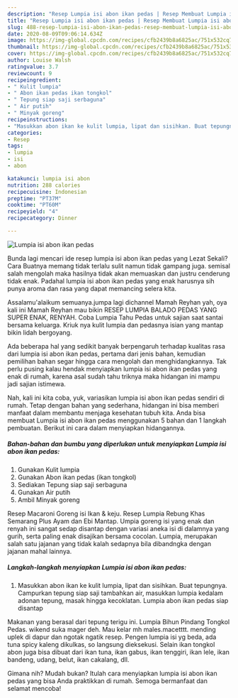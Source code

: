 ```yaml
---
description: "Resep Lumpia isi abon ikan pedas | Resep Membuat Lumpia isi abon ikan pedas Yang Bikin Ngiler"
title: "Resep Lumpia isi abon ikan pedas | Resep Membuat Lumpia isi abon ikan pedas Yang Bikin Ngiler"
slug: 488-resep-lumpia-isi-abon-ikan-pedas-resep-membuat-lumpia-isi-abon-ikan-pedas-yang-bikin-ngiler
date: 2020-08-09T09:06:14.634Z
image: https://img-global.cpcdn.com/recipes/cfb2439b8a6825ac/751x532cq70/lumpia-isi-abon-ikan-pedas-foto-resep-utama.jpg
thumbnail: https://img-global.cpcdn.com/recipes/cfb2439b8a6825ac/751x532cq70/lumpia-isi-abon-ikan-pedas-foto-resep-utama.jpg
cover: https://img-global.cpcdn.com/recipes/cfb2439b8a6825ac/751x532cq70/lumpia-isi-abon-ikan-pedas-foto-resep-utama.jpg
author: Louise Walsh
ratingvalue: 3.7
reviewcount: 9
recipeingredient:
- " Kulit lumpia"
- " Abon ikan pedas ikan tongkol"
- " Tepung siap saji serbaguna"
- " Air putih"
- " Minyak goreng"
recipeinstructions:
- "Masukkan abon ikan ke kulit lumpia, lipat dan sisihkan. Buat tepungnya. Campurkan tepung siap saji tambahkan air, masukkan lumpia kedalam adonan tepung, masak hingga kecoklatan. Lumpia abon ikan pedas siap disantap"
categories:
- Resep
tags:
- lumpia
- isi
- abon

katakunci: lumpia isi abon 
nutrition: 288 calories
recipecuisine: Indonesian
preptime: "PT37M"
cooktime: "PT60M"
recipeyield: "4"
recipecategory: Dinner

---
```



![Lumpia isi abon ikan pedas](https://img-global.cpcdn.com/recipes/cfb2439b8a6825ac/751x532cq70/lumpia-isi-abon-ikan-pedas-foto-resep-utama.jpg)

Bunda lagi mencari ide resep lumpia isi abon ikan pedas yang Lezat Sekali? Cara Buatnya memang tidak terlalu sulit namun tidak gampang juga. semisal salah mengolah maka hasilnya tidak akan memuaskan dan justru cenderung tidak enak. Padahal lumpia isi abon ikan pedas yang enak harusnya sih punya aroma dan rasa yang dapat memancing selera kita.

Assalamu&#39;alaikum semuanya.jumpa lagi dichannel Mamah Reyhan yah, oya kali ini Mamah Reyhan mau bikin RESEP LUMPIA BALADO PEDAS YANG SUPER ENAK, RENYAH. Coba Lumpia Tahu Pedas untuk sajian saat santai bersama keluarga. Kriuk nya kulit lumpia dan pedasnya isian yang mantap bikin lidah bergoyang.

Ada beberapa hal yang sedikit banyak berpengaruh terhadap kualitas rasa dari lumpia isi abon ikan pedas, pertama dari jenis bahan, kemudian pemilihan bahan segar hingga cara mengolah dan menghidangkannya. Tak perlu pusing kalau hendak menyiapkan lumpia isi abon ikan pedas yang enak di rumah, karena asal sudah tahu triknya maka hidangan ini mampu jadi sajian istimewa.


Nah, kali ini kita coba, yuk, variasikan lumpia isi abon ikan pedas sendiri di rumah. Tetap dengan bahan yang sederhana, hidangan ini bisa memberi manfaat dalam membantu menjaga kesehatan tubuh kita. Anda bisa membuat Lumpia isi abon ikan pedas menggunakan 5 bahan dan 1 langkah pembuatan. Berikut ini cara dalam menyiapkan hidangannya.

<!--inarticleads1-->

##### Bahan-bahan dan bumbu yang diperlukan untuk menyiapkan Lumpia isi abon ikan pedas:

1. Gunakan  Kulit lumpia
1. Gunakan  Abon ikan pedas (ikan tongkol)
1. Sediakan  Tepung siap saji serbaguna
1. Gunakan  Air putih
1. Ambil  Minyak goreng


Resep Macaroni Goreng isi Ikan &amp; keju. Resep Lumpia Rebung Khas Semarang Plus Ayam dan Ebi Mantap. Umpia goreng isi yang enak dan renyah ini sangat sedap disantap dengan variasi aneka isi di dalamnya yang gurih, serta paling enak disajikan bersama cocolan. Lumpia, merupakan salah satu jajanan yang tidak kalah sedapnya bila dibandngka dengan jajanan mahal lainnya. 

<!--inarticleads2-->

##### Langkah-langkah menyiapkan Lumpia isi abon ikan pedas:

1. Masukkan abon ikan ke kulit lumpia, lipat dan sisihkan. Buat tepungnya. Campurkan tepung siap saji tambahkan air, masukkan lumpia kedalam adonan tepung, masak hingga kecoklatan. Lumpia abon ikan pedas siap disantap


Makanan yang berasal dari tepung terigu ini. Lumpia Bihun Pindang Tongkol Pedas. wikend suka mager deh. Mau kelar mh males.macetttt. mending uplek di dapur dan ngotak ngatik resep. Pengen lumpia isi yg beda, ada tuna spicy kaleng dikulkas, so langsung dieksekusi. Selain ikan tongkol abon juga bisa dibuat dari ikan tuna, ikan gabus, ikan tenggiri, ikan lele, ikan bandeng, udang, belut, ikan cakalang, dll. 

Gimana nih? Mudah bukan? Itulah cara menyiapkan lumpia isi abon ikan pedas yang bisa Anda praktikkan di rumah. Semoga bermanfaat dan selamat mencoba!
